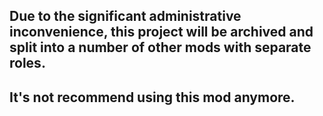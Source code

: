 ## Due to the significant administrative inconvenience, this project will be archived and split into a number of other mods with separate roles.
## It's not recommend using this mod anymore.
